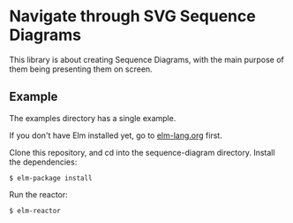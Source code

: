 # Navigate through SVG Sequence Diagrams

This library is about creating Sequence Diagrams, with the main purpose of them being presenting them on screen.

## Example
The examples directory has a single example.

If you don't have Elm installed yet, go to [elm-lang.org](http://elm-lang.org/) first.

Clone this repository, and cd into the sequence-diagram directory. Install the dependencies:
```
$ elm-package install
```

Run the reactor:
```
$ elm-reactor
```
